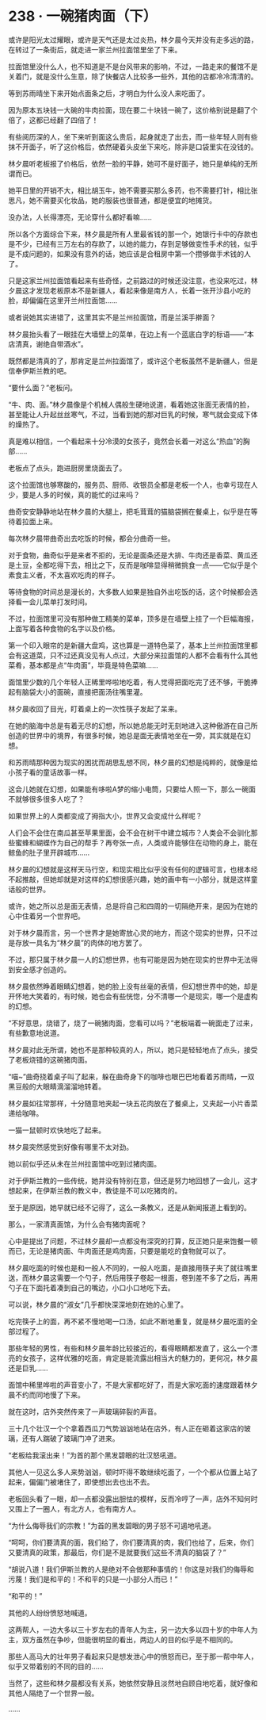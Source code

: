 # 238 · 一碗猪肉面（下）

或许是阳光太过耀眼，或许是天气还是太过炎热，林夕晨今天并没有走多远的路，在转过了一条街后，就走进一家兰州拉面馆里坐了下来。

拉面馆里没什么人，也不知道是不是台风带来的影响，不过，一路走来的餐馆不是关着门，就是没什么生意，除了快餐店人比较多一些外，其他的店都冷冷清清的。

等到苏雨晴坐下来开始点面条之后，才明白为什么没人来吃面了。

因为原本五块钱一大碗的牛肉拉面，现在要二十块钱一碗了，这价格别说是翻了个倍了，这都已经翻了四倍了！

有些阅历深的人，坐下来听到面这么贵后，起身就走了出去，而一些年轻人则有些抹不开面子，听了这价格后，依然硬着头皮坐下来吃，除非是口袋里实在没钱的。

林夕晨听老板报了价格后，依然一脸的平静，她可不是好面子，她只是单纯的无所谓而已。

她平日里的开销不大，相比胡玉牛，她不需要买那么多药，也不需要打针，相比张思凡，她不需要买化妆品，她的服装也很普通，都是便宜的地摊货。

没办法，人长得漂亮，无论穿什么都好看嘛……

所以各个方面综合下来，林夕晨是所有人里最省钱的那一个，她银行卡中的存款也是不少，已经有三万左右的存款了，以她的能力，存到足够做变性手术的钱，似乎是不成问题的，如果没有意外的话，她应该是合租房中第一个攒够做手术钱的人了。

只是这家兰州拉面馆看起来有些奇怪，之前路过的时候还没注意，也没来吃过，林夕晨这才发现老板原本不是新疆人，看起来像是南方人，长着一张开沙县小吃的脸，却偏偏在这里开兰州拉面馆……

或者说她其实进错了，这里其实不是兰州拉面馆，而是兰溪手擀面？

林夕晨抬头看了一眼挂在大墙壁上的菜单，在边上有一个蓝底白字的标语——“本店清真，谢绝自带酒水”。

既然都是清真的了，那肯定是兰州拉面馆了，或许这个老板虽然不是新疆人，但是信奉伊斯兰教的吧。

“要什么面？”老板问。

“牛、肉、面。”林夕晨像是个机械人偶般生硬地说道，看着她这张面无表情的脸，甚至能让人升起丝丝寒气，不过，当看到她的那对巨乳的时候，寒气就会变成下体的燥热了。

真是难以相信，一个看起来十分冷漠的女孩子，竟然会长着一对这么“热血”的胸部……

老板点了点头，跑进厨房里烧面去了。

这个拉面馆也够寒酸的，服务员、厨师、收银员全都是老板一个人，也幸亏现在人少，要是人多的时候，真的能忙的过来吗？

曲奇安安静静地站在林夕晨的大腿上，把毛茸茸的猫脑袋搁在餐桌上，似乎是在等待着拉面上来。

每次林夕晨带曲奇出去吃饭的时候，都会分曲奇一些。

对于食物，曲奇似乎是来者不拒的，无论是面条还是大排、牛肉还是香菜、黄瓜还是土豆，全都吃得下去，相比之下，反而是咖啡显得稍微挑食一点——它似乎是个素食主义者，不太喜欢吃肉的样子。

等待食物的时间总是漫长的，大多数人如果是独自外出吃饭的话，这个时候都会选择看一会儿菜单打发时间。

不过，拉面馆里可没有那种做工精美的菜单，顶多是在墙壁上挂了一个巨幅海报，上面写着各种食物的名字以及价格。

第一个印入眼帘的是新疆大盘鸡，这也算是一道特色菜了，基本上兰州拉面馆里都会有这道菜，只不过还真没见有人点过，大部分来拉面馆的人都不会看有什么其他菜肴，基本都是点“牛肉面”，毕竟是特色菜嘛……

面馆里少数的几个年轻人正稀里哗啦地吃着，有人觉得把面吃完了还不够，干脆捧起有脑袋大小的面碗，直接把面汤往嘴里灌。

林夕晨收回了目光，盯着桌上的一次性筷子发起了呆来。

在她的脑海中总是有着无尽的幻想，所以她总能无时无刻地进入这种傲游在自己所创造的世界中的境界，有很多时候，她总是面无表情地坐在一旁，其实就是在幻想。

和苏雨晴那种因为现实的困扰而胡思乱想不同，林夕晨的幻想是纯粹的，就像是给小孩子看的童话故事一样。

这会儿她就在幻想，如果能有哆啦A梦的缩小电筒，只要给人照一下，那么一碗面不就够很多很多人吃了？

如果世界上的人类都变成了拇指大小，世界又会变成什么样呢？

人们会不会住在南瓜甚至苹果里面，会不会在树干中建立城市？人类会不会驯化那些蜜蜂和蝴蝶作为自己的帮手？再夸张一点，人类或许能够住在动物的身上，能在鲸鱼的肚子里开辟城市……

林夕晨的幻想就是这样天马行空，和现实相比似乎没有任何的逻辑可言，也根本经不起推敲，但她却就是对这样的幻想很感兴趣，她的画中有一小部分，就是这样童话般的世界。

或许，她之所以总是面无表情，总是将自己和四周的一切隔绝开来，是因为在她的心中住着另一个世界吧。

对于林夕晨而言，另一个世界才是她寄放心灵的地方，而这个现实的世界，只不过是存放一具名为“林夕晨”的肉体的地方罢了。

不过，那只属于林夕晨一人的幻想世界，也有可能是因为她在现实的世界中无法得到安全感才创造的。

林夕晨依然睁着眼睛幻想着，她的脸上没有丝毫的表情，但幻想世界中的她，却是开怀地大笑着的，有时候，她也会有些恍惚，分不清哪一个是现实，哪一个是虚构的幻想。

“不好意思，烧错了，烧了一碗猪肉面，您看可以吗？”老板端着一碗面走了过来，有些歉意地说道。

林夕晨对此无所谓，她也不是那种较真的人，所以，她只是轻轻地点了点头，接受了老板烧错的这碗猪肉面。

“喵~”曲奇挠着桌子叫了起来，躲在曲奇身下的咖啡也眼巴巴地看着苏雨晴，一双黑豆般的大眼睛滴溜溜地转着。

林夕晨如往常那样，十分随意地夹起一块五花肉放在了餐桌上，又夹起一小片香菜递给咖啡。

一猫一鼠顿时欢快地吃了起来。

林夕晨突然感觉到好像有哪里不太对劲。

她以前似乎还从未在兰州拉面馆中吃到过猪肉面。

对于伊斯兰教的一些传统，她并没有特别在意，但还是努力地回想了一会儿，这才想起来，在伊斯兰教的教义中，教徒是不可以吃猪肉的。

至于是原因，她早就已经不记得了，这么一条教义，还是从新闻报道上看到的。

那么，一家清真面馆，为什么会有猪肉面呢？

心中是提出了问题，不过林夕晨却一点都没有深究的打算，反正她只是来饱餐一顿而已，无论是猪肉面、牛肉面还是鸡肉面，只要是能吃的食物就可以了。

林夕晨吃面的时候也是和一般人不同的，一般人吃面，是直接用筷子夹了就往嘴里送，而林夕晨这需要一个勺子，然后用筷子卷起一根面，卷到差不多了之后，再用勺子在下面托着凑到自己的嘴边，小口小口地吃下去。

可以说，林夕晨的“淑女”几乎都快深深地刻在她的心里了。

吃完筷子上的面，再不紧不慢地喝一口汤，如此不断地重复，就是林夕晨吃面的全部过程了。

那些年轻的男性，有些和林夕晨年龄比较接近的，看得眼睛都发直了，这么一个漂亮的女孩子，这样优雅的吃面，肯定是能流露出相当大的魅力的，更何况，林夕晨还是巨乳……

面馆中稀里哗啦的声音变小了，不是大家都吃好了，而是大家吃面的速度跟着林夕晨不约而同地慢了下来。

就在这时，店外突然传来了一声玻璃碎裂的声音。

三十几个壮汉一个个拿着西瓜刀气势汹汹地站在店外，有人正在砸着这家店的玻璃，还有人踹破了玻璃门冲了进来。

“老板给我滚出来！”为首的那个黑发碧眼的壮汉怒吼道。

其他人一见这么多人来势汹汹，顿时吓得不敢继续吃面了，一个个都从位置上站了起来，偏偏门被堵住了，即使想出去也出不去。

老板回头看了一眼，却一点都没露出胆怯的模样，反而冷哼了一声，店外不知何时又围上了一圈人，有北方人，也有南方人。

“为什么侮辱我们的宗教！”为首的黑发碧眼的男子怒不可遏地吼道。

“呵呵，你们要清真的面，我们给了，你们要清真的肉，我们也给了，后来，你们又要清真的政策，那最后，你们是不是就要我们这些不清真的脑袋了？”

“胡说八道！我们伊斯兰教的人是绝对不会做那种事情的！你这是对我们的侮辱和污蔑！我们是和平的！不和平的只是一小部分人而已！”

“和平的！”

其他的人纷纷愤怒地喊道。

这两帮人，一边大多以三十岁左右的青年人为主，另一边大多以四十岁的中年人为主，双方虽然在争吵，但能很明显的看出，两边人的目的似乎是不相同的。

那些人高马大的壮年男子看起来只是想发泄心中的愤怒而已，至于那一帮中年人，似乎又带着别的不同的目的……

当然了，这些和林夕晨都没有关系，她依然安静且淡然地自顾自地吃着，就好像和其他人隔绝了一个世界一般。

……
